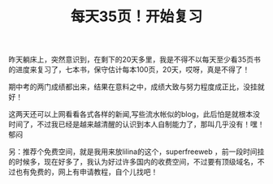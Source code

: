 ﻿---
layout: post 
title: 每天35页！开始复习
---
昨天躺床上，突然意识到，在剩下的20天多里，我是不得不以每天至少看35页书的进度来复习了，七本书，保守估计每本100页，20天，哎呀，真是不得了！

期中考的两门成绩都出来，结果在意料之中，成绩大致与努力程度成正比，没挂就好！

这两天还可以上网看看各式各样的新闻,写些流水帐似的blog，此后怕是就根本没时间了，不过我已经是越来越清醒的认识到本人自制能力了，那叫几乎没有！嘿！郁闷

另：推荐个免费空间，就是我用来放lilina的这个，superfreeweb ，前一段时间挂的时候多，现在好多了，我认为好过许多国内的收费空间，不过要有顶级域名，不过也有免费的，网上有申请教程，自个儿找吧！